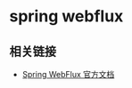 # spring webflux
## 相关链接
* [Spring WebFlux 官方文档](https://docs.spring.io/spring-framework/reference/web/webflux.html)